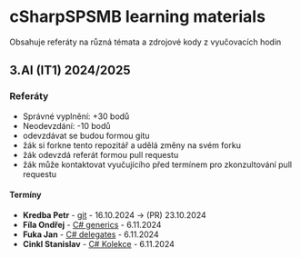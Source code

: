 # cSharpSPSMB learning materials 

Obsahuje referáty na různá témata a zdrojové kody z vyučovacích hodin

## 3.AI (IT1) 2024/2025

### Referáty

- Správné vyplnění: +30 bodů
- Neodevzdání: -10 bodů
- odevzdávat se budou formou gitu
- žák si forkne tento repozitář a udělá změny na svém forku
- žák odevzdá referát formou pull requestu
- žák může kontaktovat vyučujícího před termínem pro zkonzultování pull requestu

#### Termíny

- **Kredba Petr** - [git](materials/git.md) - 16.10.2024 -> (PR) 23.10.2024
- **Fíla Ondřej** - [C# generics](materials/cSharp/generics.md) - 6.11.2024
- **Fuka Jan** - [C# delegates](materials/cSharp/delegates.md) - 6.11.2024
- **Cinkl Stanislav** - [C# Kolekce](materilas/cSharp/collections.md) - 6.11.2024
